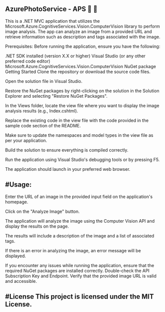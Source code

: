 AzurePhotoService - APS 🤖 📸
------------------------

This is a .NET MVC application that utilizes the Microsoft.Azure.CognitiveServices.Vision.ComputerVision library to perform image analysis. The app can analyze an image from a provided URL and retrieve information such as description and tags associated with the image.

Prerequisites:
Before running the application, ensure you have the following:

.NET SDK installed (version X.X or higher)
Visual Studio (or any other preferred code editor)
Microsoft.Azure.CognitiveServices.Vision.ComputerVision NuGet package
Getting Started
Clone the repository or download the source code files.

Open the solution file in Visual Studio.

Restore the NuGet packages by right-clicking on the solution in the Solution Explorer and selecting "Restore NuGet Packages".

In the Views folder, locate the view file where you want to display the image analysis results (e.g., Index.cshtml).

Replace the existing code in the view file with the code provided in the sample code section of the README.

Make sure to update the namespaces and model types in the view file as per your application.

Build the solution to ensure everything is compiled correctly.

Run the application using Visual Studio's debugging tools or by pressing F5.

The application should launch in your preferred web browser.

#Usage:
----------

Enter the URL of an image in the provided input field on the application's homepage.

Click on the "Analyze Image" button.

The application will analyze the image using the Computer Vision API and display the results on the page.

The results will include a description of the image and a list of associated tags.

If there is an error in analyzing the image, an error message will be displayed.

If you encounter any issues while running the application, ensure that the required NuGet packages are installed correctly.
Double-check the API Subscription Key and Endpoint.
Verify that the provided image URL is valid and accessible.

#License
This project is licensed under the MIT License.
----------------------------------------------
